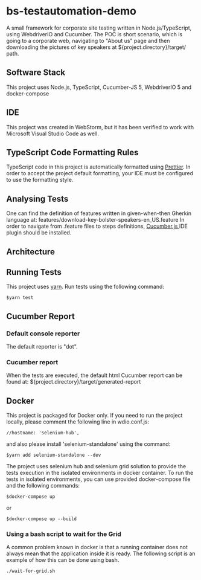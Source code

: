 # bs-testautomation-demo
A small framework for corporate site testing written in Node.js/TypeScript, using WebdriverIO and Cucumber.
The POC is short scenario, which is going to a corporate web, 
navigating to "About us" page and then downloading the pictures of key speakers at ${project.directory}/target/
path.

## Software Stack
This project uses Node.js, TypeScript, Cucumber-JS 5, WebdriverIO 5 and docker-compose

## IDE
This project was created in WebStorm, 
but it has been verified to work with Microsoft Visual Studio Code as well.

## TypeScript Code Formatting Rules
TypeScript code in this project is automatically formatted using  [Prettier](https://prettier.io/).
In order to accept the project default formatting, your IDE must be configured to use the formatting style.

## Analysing Tests
One can find the definition of features written in given-when-then Gherkin language at:
features/download-key-bolster-speakers-en_US.feature
In order to navigate from .feature files to steps definitions,
[Cucumber.js ](https://plugins.jetbrains.com/search?search=Cucumber) IDE plugin should be installed.

## Architecture


## Running Tests
This project uses [yarn](https://classic.yarnpkg.com/).
Run tests using the following command: 
```
$yarn test
```
## Cucumber Report
### Default console reporter
The default reporter is "dot". 
### Cucumber report
When the tests are executed, the default html Cucumber report can be found at:
${project.directory}/target/generated-report

## Docker
This project is packaged for Docker only.
If you need to run the project locally, please comment the following line in wdio.conf.js:
```
//hostname: 'selenium-hub',
```
and also please install 'selenium-standalone' using the command:
```
$yarn add selenium-standalone --dev
```
The project uses selenium hub and selenium grid solution to provide the tests execution in the isolated environments 
in docker container.
To run the tests in isolated environments, you can use provided docker-compose file 
and the following commands:
```
$docker-compose up
```
or
```
$docker-compose up --build
```

### Using a bash script to wait for the Grid
A common problem known in docker is that a running container does not always mean that the application inside 
it is ready. The following script is an example of how this can be done using bash.
```
./wait-for-grid.sh
```
